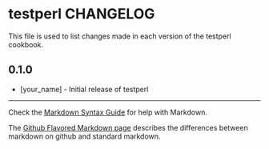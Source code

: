 # testperl CHANGELOG

This file is used to list changes made in each version of the testperl cookbook.

## 0.1.0
- [your_name] - Initial release of testperl

- - -
Check the [Markdown Syntax Guide](http://daringfireball.net/projects/markdown/syntax) for help with Markdown.

The [Github Flavored Markdown page](http://github.github.com/github-flavored-markdown/) describes the differences between markdown on github and standard markdown.
